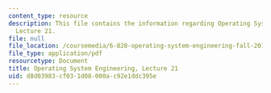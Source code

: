 ```yaml
---
content_type: resource
description: This file contains the information regarding Operating System Engineering,
  Lecture 21.
file: null
file_location: /coursemedia/6-828-operating-system-engineering-fall-2012/d8d03983cf031d08000ac92e1ddc395e_MIT6_828F12_lec21_notes.pdf
file_type: application/pdf
resourcetype: Document
title: Operating System Engineering, Lecture 21
uid: d8d03983-cf03-1d08-000a-c92e1ddc395e
---
```

